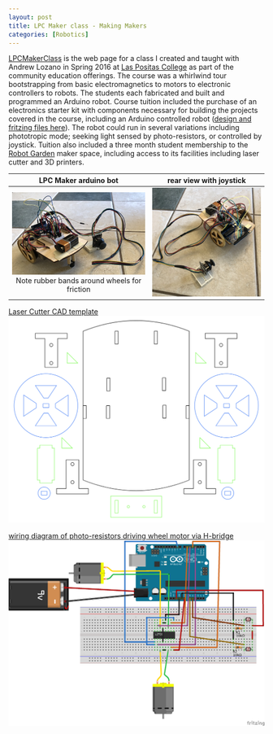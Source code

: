 ```yaml
---
layout: post
title: LPC Maker class - Making Makers
categories: [Robotics]
---
```


[LPCMakerClass](https://jdsalmonson.github.io/LPCMakerClass/) is the web page for a class I created and taught with Andrew Lozano in Spring 2016 at [Las Positas College](http://www.laspositascollege.edu) as part of the community education offerings.  The course was a whirlwind tour bootstrapping from basic electromagnetics to motors to electronic controllers to robots.  The students each fabricated and built and programmed an Arduino robot.  Course tuition included the purchase of an electronics starter kit with components necessary for building the projects covered in the course, including an Arduino controlled robot ([design and fritzing files here](https://github.com/jdsalmonson/LPCMakerClass/tree/master/Robot1)). The robot could run in several variations including phototropic mode; seeking light sensed by photo-resistors, or controlled by joystick.  Tuition also included a three month student membership to the [Robot Garden](https://www.robotgarden.org/) maker space, including access to its facilities including laser cutter and 3D printers.  

LPC Maker arduino bot      |  rear view with joystick
:-------------------------:|:-------------------------:
![LPC Maker arduino bot](../images/LPC_maker_arduino_bot1.jpg) Note rubber bands around wheels for friction | ![LPC Maker arduino bot rear view](../images/LPC_maker_arduino_bot2.jpg)

[Laser Cutter CAD template](https://github.com/jdsalmonson/LPCMakerClass/blob/master/Robot1/Robot1c_flattened.svg)
![Laser Cutter CAD template](../images/LPC_laser_cut_template.png)

[wiring diagram of photo-resistors driving wheel motor via H-bridge](https://github.com/jdsalmonson/LPCMakerClass/blob/master/Robot1/Robot1_H-Bridge_PhotoResistorWiring_9Volt.png)
![Wiring diagram of photo-resistors driving motor](https://github.com/jdsalmonson/LPCMakerClass/blob/master/Robot1/Robot1_H-Bridge_PhotoResistorWiring_9Volt.png)
